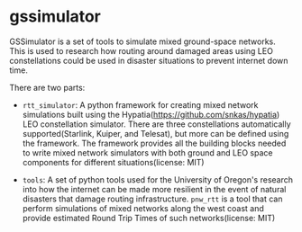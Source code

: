 # gssimulator
GSSimulator is a set of tools to simulate mixed ground-space networks. This is used to research how routing around damaged areas using LEO constellations could be used in disaster situations to prevent internet down time.

There are two parts:

 * `rtt_simulator`: A python framework for creating mixed network simulations built using the Hypatia(https://github.com/snkas/hypatia) LEO constellation simulator. There are three constellations automatically supported(Starlink, Kuiper, and Telesat), but more can be defined using the framework. The framework provides all the building blocks needed to write mixed network simulators with both ground and LEO space components for different situations(license: MIT)
 
  * `tools`: A set of python tools used for the University of Oregon's research into how the internet can be made more resilient in the event of natural disasters that damage routing infrastructure. `pnw_rtt` is a tool that can perform simulations of mixed networks along the west coast and provide estimated Round Trip Times of such networks(license: MIT)
